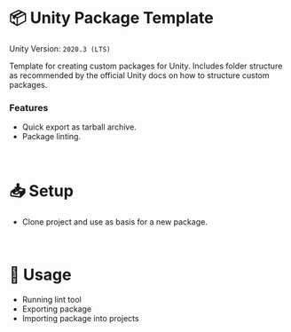 # 📦 Unity Package Template

Unity Version: `2020.3 (LTS)`

Template for creating custom packages for Unity. Includes folder structure as recommended by the official Unity docs on how to structure custom packages.

### Features

* Quick export as tarball archive.
* Package linting.

<br>

# 📥 Setup

* Clone project and use as basis for a new package.

<br>

# 🚀 Usage

* Running lint tool
* Exporting package
* Importing package into projects
